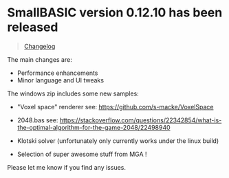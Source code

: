 # SmallBASIC version 0.12.10 has been released

> [Changelog](/pages/changelog.html)

The main changes are:

- Performance enhancements
- Minor language and UI tweaks

The windows zip includes some new samples:

- "Voxel space" renderer
see: <https://github.com/s-macke/VoxelSpace>

- 2048.bas
see: <https://stackoverflow.com/questions/22342854/what-is-the-optimal-algorithm-for-the-game-2048/22498940>

- Klotski solver (unfortunately only currently works under the linux build)

- Selection of super awesome stuff from MGA !

Please let me know if you find any issues.
